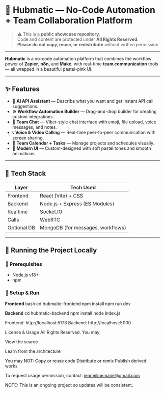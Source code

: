 # 🌸 Hubmatic — No-Code Automation + Team Collaboration Platform

> ⚠️ This is a **public showcase repository**.  
> Code and content are protected under **All Rights Reserved**.  
> **Please do not copy, reuse, or redistribute** without written permission.

---

**Hubmatic** is a no-code automation platform that combines the workflow power of **Zapier**, **n8n**, and **Make**, with real-time **team communication** tools — all wrapped in a beautiful pastel-pink UI.

---

## ✨ Features

- 🧠 **AI API Assistant** — Describe what you want and get instant API call suggestions.
- ⚙️ **Workflow Automation Builder** — Drag-and-drop builder for creating custom integrations.
- 💬 **Team Chat** — Viber-style chat interface with emoji, file upload, voice messages, and notes.
- 📞 **Voice & Video Calling** — Real-time peer-to-peer communication with screen sharing.
- 📅 **Team Calendar + Tasks** — Manage projects and schedules visually.
- 🎨 **Modern UI** — Custom-designed with soft pastel tones and smooth animations.

---

## 🔧 Tech Stack

| Layer       | Tech Used                        |
|------------|-----------------------------------|
| Frontend    | React (Vite) + CSS               |
| Backend     | Node.js + Express (ES Modules)   |
| Realtime    | Socket.IO                         |
| Calls       | WebRTC                            |
| Optional DB | MongoDB (for messages, workflows) |

---

## 🚀 Running the Project Locally

### 🧩 Prerequisites
- Node.js v18+
- npm


### 🔧 Setup & Run

**Frontend**
bash
cd hubmatic-frontend
npm install
npm run dev

**Backend**
cd hubmatic-backend
npm install
node index.js

Frontend: http://localhost:5173
Backend: http://localhost:5000


License & Usage
All Rights Reserved.
You may:

View the source

Learn from the architecture

You may NOT:
Copy or reuse code
Distribute or remix
Publish derived works

To request usage permission, contact: jenneilinemarie@gmail.com


NOTE: This is an ongoing project so updates will be consistent.
